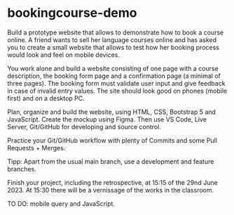# bookingcourse-demo

Build a prototype website that allows to demonstrate how to book a course online. A friend wants to sell her language courses online and has asked you to create a small website that allows to test how her booking process would look and feel on mobile devices. 

You work alone and build a website consisting of one page with a course description, the booking form page and a confirmation page (a minimal of three pages). The booking form must validate user input and give feedback in case of invalid entry values. The site should look good on phones (mobile first) and on a desktop PC.

Plan, organize and build the website, using HTML, CSS, Bootstrap 5 and JavaScript. Create the mockup using Figma. Then use VS Code, Live Server, Git/GitHub for developing and source control.

Practice your Git/GitHub workflow with plenty of Commits and some Pull Requests + Merges.

Tipp: Apart from the usual main branch, use a development and feature branches.

Finish your project, including the retrospective, at 15:15 of the 29nd June 2023. At 15:30 there will be a vernissage of the works in the classroom.


TO DO: mobile query and JavaScript. 

